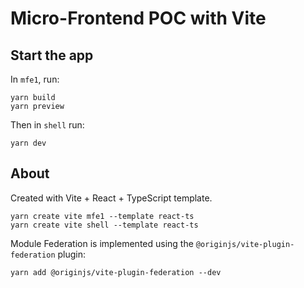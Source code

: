 # Micro-Frontend POC with Vite

## Start the app

In `mfe1`, run:

    yarn build
    yarn preview

Then in `shell` run:

    yarn dev

## About

Created with Vite + React + TypeScript template.

    yarn create vite mfe1 --template react-ts
    yarn create vite shell --template react-ts

Module Federation is implemented using the `@originjs/vite-plugin-federation` plugin:

    yarn add @originjs/vite-plugin-federation --dev
